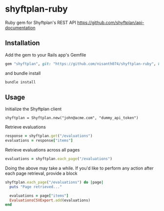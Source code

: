 # shyftplan-ruby

Ruby gem for Shyftplan's REST API https://github.com/shyftplan/api-documentation

## Installation

Add the gem to your Rails app's Gemfile

```ruby
gem "shyftplan", git: "https://github.com/nisanth074/shyftplan-ruby", branch: "main"
```

and bundle install

```bash
bundle install
```

## Usage

Initialize the Shyftplan client

```
shyftplan = Shyftplan.new("john@acme.com", "dummy_api_token")
```

Retrieve evaluations

```ruby
response = shyftplan.get("/evaluations")
evaluations = response["items"]
```

Retrieve evaluations across all pages

```ruby
evaluations = shyftplan.each_page("/evaluations")
```

Doing the above may take a while. If you'd like to perform any action after each page retrieval, provide a block

```ruby
shyftplan.each_page("/evaluations") do |page|
  puts "Page retrieved..."

  evaluations = page["items"]
  EvaluationsCSVExport.add(evaluations)
end
```
